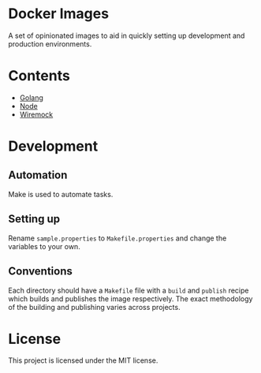 # Docker Images
A set of opinionated images to aid in quickly setting up development and production environments.

# Contents
- [Golang](./golang/README.md)
- [Node](./node/README.md)
- [Wiremock](./wiremock/README.md)


# Development
## Automation
Make is used to automate tasks.

## Setting up
Rename `sample.properties` to `Makefile.properties` and change the variables to your own.

## Conventions
Each directory should have a `Makefile` file with a `build` and `publish` recipe which builds and publishes the image respectively. The exact methodology of the building and publishing varies across projects.

# License
This project is licensed under the MIT license.
